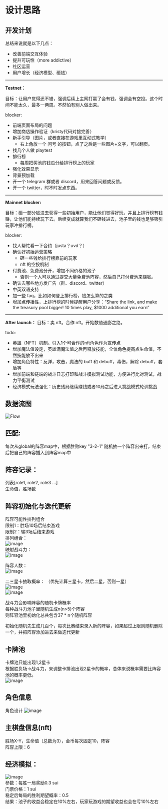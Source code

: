 # 设计思路  

## 开发计划

总结来说就是以下几点：
- 改善前端交互体验
- 提升可玩性（more addictive）
- 社区运营
- 用户增长（经济模型、砸钱）

----

**Testnet：**

目标：让用户觉得还不错，强调后续上主网打赢了会有钱，强调会有空投。这个时间不能太久，最多一两周。不然怕有别人做出来。

blocker:
- 前端页面布局的问题
- 增加商店操作验证（kristy代码对接完善）
- 新手引导（图片，或者直接在游戏里互动式教学）
    - 右上角放一个 问号 的按钮，点了之后是一些图片+文字，可以翻页。
- 找几个人做 playtest
- 排行榜
    - 每周把奖池的钱瓜分给排行榜上的玩家
- 强化效果显示
- 背景预加载
- 开一个 telegram 群或者 discord，用来回答问题或反馈。
- 开一个 twitter，时不时发点东西。

----

**Mainnet blocker:**

目标：砸一部分钱进去获得一些初始用户，能让他们觉得好玩，并且上排行榜有钱赚，让他们能持续玩下去。后续变成就算我们不砸钱进去，池子里的钱也足够吸引玩家冲排行榜。

blocker:
- 找人帮忙看一下合约（justa？uvd？）
- 确认好初始运营策略
    - 砸一些钱给排行榜靠前的玩家
    - nft 的空投机制
- 付费池、免费池分开，增加不同价格的池子
    - 否则一个人可以通过提交大量免费池阵容，然后自己打付费池来赚钱。
- 确认去哪些地方发广告（群、discord、twitter）
- 中英双语支持
- 加一些 faq，比如如何登上排行榜，钱怎么算的之类
- 增加点传播性，上排行榜的时候提醒用户分享：“Share the link, and make the treasury pool bigger! 10 times play, $1000 additional you earn”

----

**After launch：**
目标：卖 nft。合作 nft。开始数值通膨之路。

todo:
- 英雄（NFT）机制。引入1个可合作的nft角色作为宣传点
- 增加魔法值设定，英雄满魔法值之后再释放技能，全体角色提高点生命值，不然技能放不出来
- 增加角色特性：反弹，攻击，魔法的 buff 和 debuff，毒伤，解除 debuff，套盾等
- 增加前端和链端的战斗日志打印和战斗模拟测试功能，方便进行比对测试，战力平衡测试
- 经济模式玩法强化：历史残局继续赚钱或者10局之后进入挑战模式轮训挑战


## 数据流图  
![Flow](https://github.com/ISayHelloworld/autoChess/assets/43593163/31784949-6b5d-48bd-950f-92d0c4787575)


## 匹配:  
每次从global的阵容map中，根据胜败key "3-2-1" 随机抽一个阵容出来打，结束后把自己的阵容插入到阵容map中  

## 阵容记录：
列表[role1, role2, role3 ...]  
生命值，胜场数

## 阵容初始化与迭代更新  
阵容可能性排列组合  
限制1：胜场10场后结束游戏  
限制2：输3场后结束游戏  
排列组合：  
![image](https://github.com/ISayHelloworld/autoChess/assets/43593163/90891e9e-d68d-4674-b99f-5058e0afa4dc)  
映射战斗力：  
![image](https://github.com/ISayHelloworld/autoChess/assets/43593163/0512b642-f28f-4f45-a08d-9e005708d131)

阵容人数：  
![image](https://github.com/ISayHelloworld/autoChess/assets/43593163/a6559499-650a-4a02-8390-e99e13444561)  


二三星卡抽取概率：  （优先计算三星卡，然后二星，否则一星）  
![image](https://github.com/ISayHelloworld/autoChess/assets/43593163/aea10166-7fb4-4665-8c55-48031cbbe145)  
![image](https://github.com/ISayHelloworld/autoChess/assets/43593163/fae6a2a6-a86b-4718-8db1-a42f3661ad24)  




战斗力会影响阵容的随机卡牌概率  
每种战斗力池子里随机生成n(n>5)个阵容  
则阵容池里初始化总共包含37 * n个随机阵容  



初始化随机先生成几百个，每次比赛结束录入新的阵容，如果超过上限则随机删除一个，并把阵容添加进去来做迭代更新  
## 卡牌池  
卡牌池只能出现1,2星卡  
根据胜负场->战斗力，来调整卡排池出现2星卡的概率，总体来说概率需要比阵容池的概率更低。  
![image](https://github.com/ISayHelloworld/autoChess/assets/43593163/3c156d51-afac-459a-9a40-8adb0c8e8b2e)  


## 角色信息  
角色设计
![image](https://github.com/ISayHelloworld/autoChess/assets/43593163/162bb486-b114-4bb7-ba4e-9daa4c1400c6)


## 主棋盘信息(nft)  
胜场X-Y，生命值（总数为3），金币每次固定10，阵容  
阵容上限：6

## 经济模拟：
![image](https://github.com/ISayHelloworld/autoChess/assets/43593163/31c658f4-b275-4e5e-a974-22a16f4523e2)  
参数：每胜一局奖励0.3 sui  
门票价格：1 sui  
稳定后每局的胜利期望概率：0.5  
结果：池子的收益会稳定在10%左右，玩家玩游戏的期望收益也会在亏10%左右  
